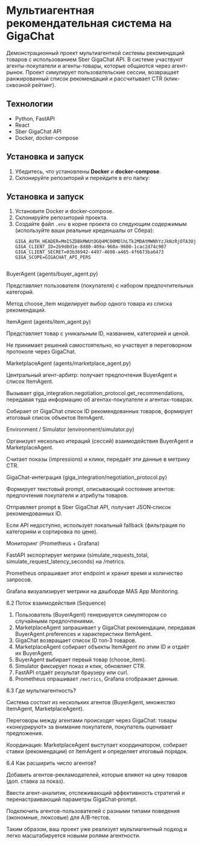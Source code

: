 # Мультиагентная рекомендательная система на GigaChat

Демонстрационный проект мультиагентной системы рекомендаций товаров с использованием Sber GigaChat API. В системе участвуют агенты-покупатели и агенты-товары, которые общаются через агент-рынок. Проект симулирует пользовательские сессии, возвращает ранжированный список рекомендаций и рассчитывает CTR (клик-сквозной рейтинг). 

## Технологии

- Python, FastAPI
- React
- Sber GigaChat API
- Docker, docker-compose

## Установка и запуск

1. Убедитесь, что установлены **Docker** и **docker-compose**.
2. Склонируйте репозиторий и перейдите в его папку:



## Установка и запуск

1. Установите Docker и docker‑compose.
2. Склонируйте репозиторий проекта.
3. Создайте файл `.env` в корне проекта со следующим содержимым (используйте ваши реальные креденшалы от Сбера):
   ```dotenv
   GIGA_AUTH_HEADER=MmI5ZDBkMWUtOGQ4MC00MDlhLTk2MDAtMWNhYzJkNzRjOTA3OjAzYjM2OTQyLTQ0OTctNDY5OC1hNDY1LTRmNjY3M2JhNjQ3Mw==
   GIGA_CLIENT_ID=2b9d0d1e-8d80-409a-960a-9600-1cac2d74c907
   GIGA_CLIENT_SECRET=03b36942-4497-4698-a465-4f6673ba6473
   GIGA_SCOPE=GIGACHAT_API_PERS


BuyerAgent (agents/buyer_agent.py)

Представляет пользователя (покупателя) с набором предпочтительных категорий.

Метод choose_item моделирует выбор одного товара из списка рекомендаций.

ItemAgent (agents/item_agent.py)

Представляет товар с уникальным ID, названием, категорией и ценой.

Не принимает решений самостоятельно, но участвует в переговорном протоколе через GigaChat.

MarketplaceAgent (agents/marketplace_agent.py)

Центральный агент-арбитр: получает предпочтения BuyerAgent и список ItemAgent.

Вызывает giga_integration.negotiation_protocol.get_recommendations, передавая туда информацию об агентах-покупателе и агентах-товарах.

Собирает от GigaChat список ID рекомендованных товаров, формирует итоговый список объектов ItemAgent.

Environment / Simulator (environment/simulator.py)

Организует несколько итераций (сессий) взаимодействия BuyerAgent и MarketplaceAgent.

Считает показы (impressions) и клики, передаёт эти данные в метрику CTR.

GigaChat-интеграция (giga_integration/negotiation_protocol.py)

Формирует текстовый prompt, описывающий состояние агентов: предпочтения покупателя и атрибуты товаров.

Отправляет prompt в Sber GigaChat API, получает JSON‑список рекомендованных ID.

Если API недоступно, использует локальный fallback (фильтрация по категориям и сортировка по цене).

Мониторинг (Prometheus + Grafana)

FastAPI экспортирует метрики (simulate_requests_total, simulate_request_latency_seconds) на /metrics.

Prometheus опрашивает этот endpoint и хранит время и количество запросов.

Grafana визуализирует метрики на дашборде MAS App Monitoring.

6.2 Поток взаимодействия (Sequence)

1. Пользователь (BuyerAgent) генерируется симулятором со случайными предпочтениями.
2. MarketplaceAgent запрашивает у GigaChat рекомендации, передавая BuyerAgent.preferences и характеристики ItemAgent.
3. GigaChat возвращает список ID топ‑3 товаров.
4. MarketplaceAgent собирает объекты ItemAgent по этим ID и отдаёт их BuyerAgent.
5. BuyerAgent выбирает первый товар (choose_item).
6. Simulator фиксирует показ и клик, обновляет CTR.
7. FastAPI отдаёт результат браузеру или curl.
8. Prometheus опрашивает `/metrics`, Grafana отображает данные.

6.3 Где мультиагентность?

Система состоит из нескольких агентов (BuyerAgent, множество ItemAgent, MarketplaceAgent).

Переговоры между агентами происходят через GigaChat: товары «конкурируют» за внимание покупателя, покупатель оценивает предложения.

Координация: MarketplaceAgent выступает координатором, собирает ставки (рекомендации) от ItemAgent и определяет итоговый порядок.

6.4 Как расширить число агентов?

Добавить агентов-рекламодателей, которые влияют на цену товаров (доп. ставка за показ).

Ввести агент-аналитик, отслеживающий эффективность стратегий и перенастраивающий параметры GigaChat‑prompt.

Подключить агентов-пользователей с разными типами поведения (экономные, люксовые) для A/B‑тестов.

Таким образом, ваш проект уже реализует мультиагентный подход и легко масштабируется новыми ролями агентности.

